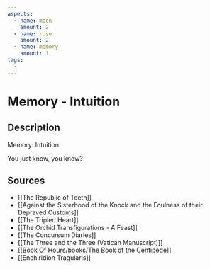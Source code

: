 ```yaml
---
aspects: 
  - name: moon
    amount: 2
  - name: rose
    amount: 2
  - name: memory
    amount: 1
tags:
  - 
---
```


# Memory - Intuition

## Description
Memory: Intuition

You just know, you know?
## Sources
- [[The Republic of Teeth]]
- [[Against the Sisterhood of the Knock and the Foulness of their Depraved Customs]]
- [[The Tripled Heart]]
- [[The Orchid Transfigurations - A Feast]]
- [[The Concursum Diaries]]
- [[The Three and the Three (Vatican Manuscript)]]
- [[Book Of Hours/books/The Book of the Centipede]]
- [[Enchiridion Tragularis]]